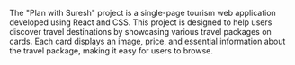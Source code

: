 The "Plan with Suresh" project is a single-page tourism web application developed using React and CSS. This project is designed to help users discover travel destinations by showcasing various travel packages on cards. Each card displays an image, price, and essential information about the travel package, making it easy for users to browse.
